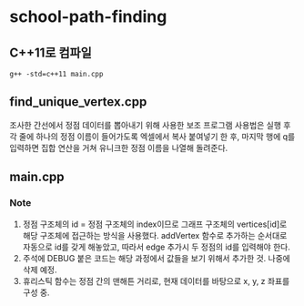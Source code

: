 # school-path-finding

## C++11로 컴파일

`g++ -std=c++11 main.cpp`

## find_unique_vertex.cpp

조사한 간선에서 정점 데이터를 뽑아내기 위해 사용한 보조 프로그램
사용법은 실행 후 각 줄에 하나의 정점 이름이 들어가도록 엑셀에서 복사 붙여넣기 한 후, 마지막 행에 q를 입력하면 집합 연산을 거쳐 유니크한 정점 이름을 나열해 돌려준다.

## main.cpp

### Note
1. 정점 구조체의 id = 정점 구조체의 index이므로 그래프 구조체의 vertices[id]로 해당 구조체에 접근하는 방식을 사용했다. addVertex 함수로 추가하는 순서대로 자동으로 id를 갖게 해놓았고, 따라서 edge 추가시 두 정점의 id를 입력해야 한다.
2. 주석에 DEBUG 붙은 코드는 해당 과정에서 값들을 보기 위해서 추가한 것. 나중에 삭제 예정.
3. 휴리스틱 함수는 정점 간의 맨해튼 거리로, 현재 데이터를 바탕으로 x, y, z 좌표를 구성 중.
